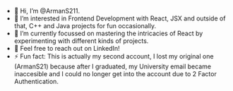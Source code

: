 - 👋 Hi, I’m @ArmanS211.
- 👀 I’m interested in Frontend Development with React, JSX and outside of that, C++ and Java projects for fun occasionally.
- 🌱 I’m currently focussed on mastering the intricacies of React by experimenting with different kinds of projects.
- 🤝 Feel free to reach out on LinkedIn!
- ⚡ Fun fact: This is actually my second account, I lost my original one (ArmanS21) because after I graduated, my University email became inaccesible and I could no longer get into the account due to 2 Factor Authentication.
